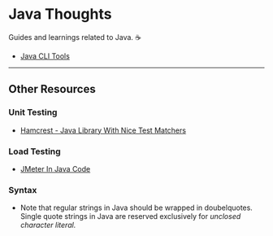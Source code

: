 # Java Thoughts
Guides and learnings related to Java. ☕️ 

- [Java CLI Tools](https://github.com/JimLynchCodes/Java-Thoughts/blob/main/CLI-Tools.md)

---

## Other Resources

### Unit Testing
- [Hamcrest - Java Library With Nice Test Matchers]( https://hamcrest.org/JavaHamcrest/tutorial)

### Load Testing

- [JMeter In Java Code](https://octoperf.com/blog/2023/03/29/jmeter-in-code/#conclusion)

### Syntax

- Note that regular strings in Java should be wrapped in doubelquotes. Single quote strings in Java are reserved exclusively for _unclosed character literal._
